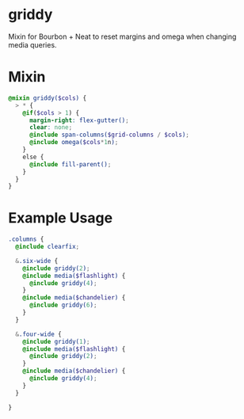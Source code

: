 griddy
======

Mixin for Bourbon + Neat to reset margins and omega when changing media queries.


Mixin
======

```scss
@mixin griddy($cols) {
  > * {
    @if($cols > 1) {
      margin-right: flex-gutter();
      clear: none;
      @include span-columns($grid-columns / $cols);
      @include omega($cols*1n);
    }
    else {
      @include fill-parent();
    }
  }
}
```

Example Usage
======

```scss
.columns {
  @include clearfix;

  &.six-wide {
    @include griddy(2);
    @include media($flashlight) {
      @include griddy(4);
    }
    @include media($chandelier) {
      @include griddy(6);
    }
  }

  &.four-wide {
    @include griddy(1);
    @include media($flashlight) {
      @include griddy(2);
    }
    @include media($chandelier) {
      @include griddy(4);
    }
  }

}
```
